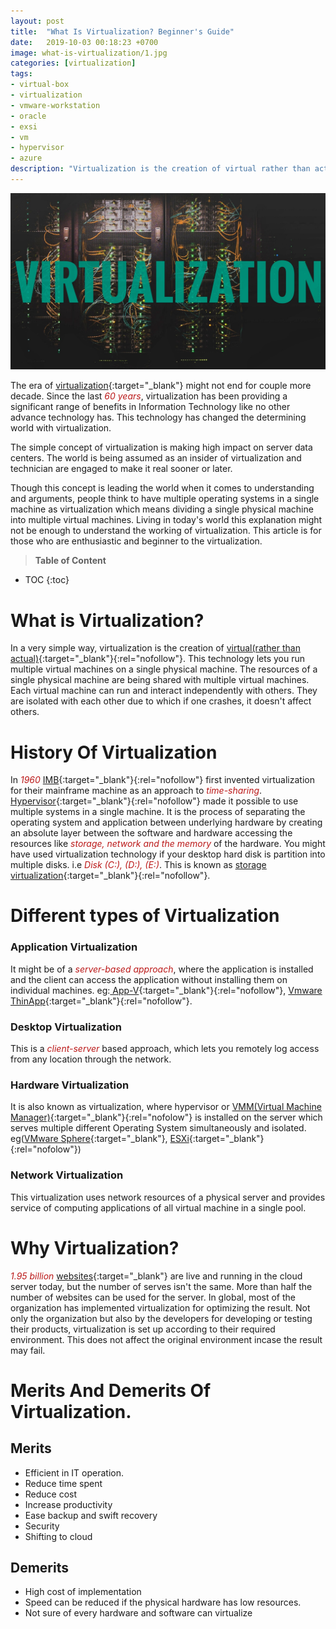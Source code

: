 ```yaml
---
layout: post
title:  "What Is Virtualization? Beginner's Guide"
date:   2019-10-03 00:18:23 +0700
image: what-is-virtualization/1.jpg
categories: [virtualization]
tags: 
- virtual-box
- virtualization
- vmware-workstation
- oracle
- exsi
- vm
- hypervisor
- azure
description: "Virtualization is the creation of virtual rather than actual. This technology lets you run multiple virtual machines on a single physical machine. VMware, Oracle, etc."
---
```

![What is Virtualization? Beginner's Guide](/static/img/posts/what-is-virtualization/1.jpg)

The era of [virtualization](https://en.wikipedia.org/wiki/Virtualization){:target="_blank"} might not end for couple more decade. Since the last <span style="color:#bb1919" >*60 years*</span>, virtualization has been providing a significant range of benefits in Information Technology like no other advance technology has. This technology has changed the determining world with virtualization.

The simple concept of virtualization is making high impact on server data centers. The world is being assumed as an insider of virtualization and technician are engaged to make it real sooner or later.

Though this concept is leading the world when it comes to understanding and arguments, people think to have multiple operating systems in a single machine as virtualization which means dividing a single physical machine into multiple virtual machines. Living in today's world this explanation might not be enough to understand the working of virtualization. This article is for those who are enthusiastic and beginner to the virtualization.

> **Table of Content**

* TOC
{:toc}

# What is Virtualization?
In a very simple way, virtualization is the creation of [virtual(rather than actual)](https://en.wikipedia.org/wiki/Virtual){:target="_blank"}{:rel="nofollow"}. This technology lets you run multiple virtual machines on a single physical machine. The resources of a single physical machine are being shared with multiple virtual machines. Each virtual machine can run and interact independently with others. They are isolated with each other due to which if one crashes, it doesn't affect others.



# History Of Virtualization
In <span style="color:#bb1919" >*1960*</span> [IMB](https://www.ibm.com/){:target="_blank"}{:rel="nofollow"} first invented virtualization for their mainframe machine as an approach to <span style="color:#bb1919" >*time-sharing*</span>. [Hypervisor](https://www.ibm.com/cloud/learn/hypervisors){:target="_blank"}{:rel="nofollow"} made it possible to use multiple systems in a single machine. It is the process of separating the operating system and application between underlying hardware by creating an absolute layer between the software and hardware accessing the resources like <span style="color:#bb1919" >*storage, network and the memory*</span> of the hardware. You might have used virtualization technology if your desktop hard disk is partition into multiple disks. i.e <span style="color:#bb1919" >*Disk (C:), (D:), (E:)*</span>. This is known as [storage virtualization](https://en.wikipedia.org/wiki/Storage_virtualization){:target="_blank"}{:rel="nofollow"}.
# Different types of Virtualization
### Application Virtualization
It might be of a <span style="color:#bb1919" >*server-based approach*</span>, where the application is installed and the client can access the application without installing them on individual machines. eg:[ App-V](https://en.wikipedia.org/wiki/Microsoft_App-V){:target="_blank"}{:rel="nofollow"}, [Vmware ThinApp](https://www.vmware.com/latam/products/thinapp.html){:target="_blank"}{:rel="nofollow"}. 

### Desktop Virtualization
This is a <span style="color:#bb1919" >*client-server*</span> based approach, which lets you remotely log access from any location through the network.

### Hardware Virtualization
It is also known as virtualization, where hypervisor or [VMM(Virtual Machine Manager)](https://virt-manager.org/){:target="_blank"}{:rel="nofolow"} is installed on the server which serves multiple different Operating System simultaneously and isolated. eg([VMware Sphere](https://www.vmware.com/products/vsphere.html){:target="_blank"}, [ESXi](https://www.vmware.com/products/esxi-and-esx.html){:target="_blank"}{:rel="nofolow"})

###  Network Virtualization
This virtualization uses network resources of a physical server and provides service of computing applications of all virtual machine in a single pool.

# Why Virtualization?
<span style="color:#bb1919" >*1.95 billion*</span> [websites](https://stechalon.com/start-blogging-with-jekyll-github-pages){:target="_blank"} are live and running in the cloud server today, but the number of serves isn't the same. More than half the number of websites can be used for the server. In global, most of the organization has implemented virtualization for optimizing the result. Not only the organization but also by the developers for developing or testing their products, virtualization is set up according to their required environment. This does not affect the original environment incase the result may fail.

# Merits And Demerits Of Virtualization.
## Merits
- Efficient in IT operation.
- Reduce time spent
- Reduce cost
- Increase productivity
- Ease backup and swift recovery
- Security
- Shifting to cloud

## Demerits
- High cost of implementation
- Speed can be reduced if the physical hardware has low resources.
- Not sure of every hardware and software can virtualize